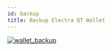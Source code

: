 ```yaml
---
id: backup
title: Backup Electra QT Wallet
---
```


[![wallet_backup](http://img.youtube.com/vi/Vws7WJxMuP4/0.jpg)](http://www.youtube.com/watch?v=Vws7WJxMuP4 "Electra ECA Wallet Backup")
